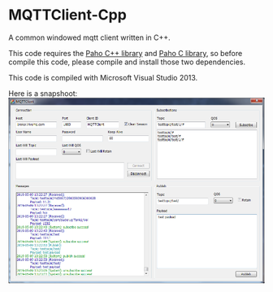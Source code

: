 # MQTTClient-Cpp
A common windowed mqtt client written in C++.

This code requires the [Paho C++ library](https://github.com/eclipse/paho.mqtt.cpp) and [Paho C library](https://github.com/eclipse/paho.mqtt.c), so before compile this code, please compile and install those two dependencies.

This code is compiled with Microsoft Visual Studio 2013.

Here is a snapshoot:
![](https://raw.githubusercontent.com/lauthrul/MQTTClient-Cpp/master/Screenshots/Snipaste.png)
